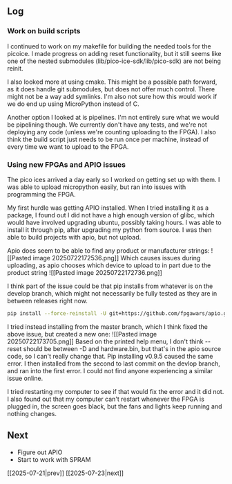 ## Log
### Work on build scripts
I continued to work on my makefile for building the needed tools for the picoice. I made progress on adding reset functionality, but it still seems like one of the nested submodules (lib/pico-ice-sdk/lib/pico-sdk) are not being reinit.

I also looked more at using cmake. This might be a possible path forward, as it does handle git submodules, but does not offer much control. There might not be a way add symlinks. I'm also not sure how this would work if we do end up using MicroPython instead of C.

Another option I looked at is pipelines. I'm not entirely sure what we would be pipelining though. We currently don't have any tests, and we're not deploying any code (unless we're counting uploading to the FPGA). I also think the build script just needs to be run once per machine, instead of every time we want to upload to the FPGA. 

### Using new FPGAs and APIO issues
The pico ices arrived a day early so I worked on getting set up with them. I was able to upload micropython easily, but ran into issues with programming the FPGA.

My first hurdle was getting APIO installed. When I tried installing it as a package, I found out I did not have a high enough version of glibc, which would have involved upgrading ubuntu, possibly taking hours. I was able to install it through pip, after upgrading my python from source. I was then able to build projects with apio, but not upload. 

Apio does seem to be able to find any product or manufacturer strings:
![[Pasted image 20250722172536.png]]
Which causes issues during uploading, as apio chooses which device to upload to in part due to the product string
![[Pasted image 20250722172736.png]]

I think part of the issue could be that pip installs from whatever is on the develop branch, which might not necessarily be fully tested as they are in between releases right now.
```bash
pip install --force-reinstall -U git+https://github.com/fpgawars/apio.git@develop
```

I tried instead installing from the master branch, which I think fixed the above issue, but created a new one:
![[Pasted image 20250722173705.png]]
Based on the printed help menu, I don't think --reset should be between -D and hardware.bin, but that's in the apio source code, so I can't really change that. Pip installing v0.9.5 caused the same error. I then installed from the second to last commit on the devlop branch, and ran into the first error. I could not find anyone experiencing a similar issue online.

I tried restarting my computer to see if that would fix the error and it did not. I also found out that my computer can't restart whenever the FPGA is plugged in, the screen goes black, but the fans and lights keep running and nothing changes.
## Next
- Figure out APIO
- Start to work with SPRAM

[[2025-07-21|prev]] [[2025-07-23|next]]
